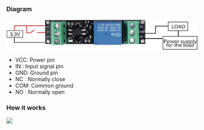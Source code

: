 ### Diagram
<img src="diagram.jpg"></img> 
* VCC: Power pin
* IN : Input signal pin
* GND: Ground pin
* NC : Normally close
* COM: Common ground
* NO : Normally open
### How it works 
<img src="inAction"></img> 